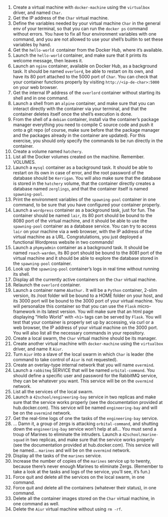 1. Create a virtual machine with `docker-machine` using the `virtualbox` driver, and named `Char`.
2. Get the IP address of the `Char` virtual machine.
3. Define the variables needed by your virtual machine `Char` in the general env of your terminal, so that you can run the `docker ps` command without errors. You have to fix all four environment variables with one command, and you are not allowed to use your shell’s builtin to set these variables by hand.
4. Get the `hello-world `container from the Docker Hub, where it’s available.
5. Launch the `hello-world` container, and make sure that it prints its welcome message, then leaves it.
6. Launch an `nginx` container, available on Docker Hub, as a background task. It should be named `overlord`, be able to restart on its own, and have its 80 port attached to the 5000 port of `Char`. You can check that your container functions properly by visiting `http://<ip-de-char>:5000` on your web browser.
7. Get the internal IP address of the `overlord` container without starting its shell and in one command.
8. Launch a shell from an `alpine` container, and make sure that you can interact directly with the container via your terminal, and that the container deletes itself once the shell’s execution is done.
9. From the shell of a `debian` container, install via the container’s package manager everything you need to compile C source code and push it onto a git repo (of course, make sure before that the package manager and the packages already in the container are updated). For this exercise, you should only specify the commands to be run directly in the container.
10. Create a volume named `hatchery`.
11. List all the Docker volumes created on the machine. Remember. VOLUMES.
12. Launch a `mysql` container as a background task. It should be able to restart on its own in case of error, and the root password of the database should be `Kerrigan`. You will also make sure that the database is stored in the `hatchery` volume, that the container directly creates a database named `zerglings`, and that the container itself is named `spawning-pool`.
13. Print the environment variables of the `spawning-pool` container in one command, to be sure that you have configured your container properly.
14. Launch a `wordpress` container as a background task, just for fun. The container should be named `lair`, its 80 port should be bound to the 8080 port of the virtual machine, and it should be able to use the `spawning-pool` container as a database service. You can try to access `lair` on your machine via a web browser, with the IP address of the virtual machine as a URL. Congratulations, you just deployed a functional Wordpress website in two commands!
15. Launch a `phpmyadmin` container as a background task. It should be named `roach-warden`, its 80 port should be bound to the 8081 port of the virtual machine and it should be able to explore the database stored in the `spawning-pool` container.
16. Look up the `spawning-pool` container’s logs in real time without running its shell.
17. Display all the currently active containers on the `Char` virtual machine.
18. Relaunch the `overlord` container.
19. Launch a container name `Abathur.` It will be a `Python` container, 2-slim version, its /root folder will be bound to a HOME folder on your host, and its 3000 port will be bound to the 3000 port of your virtual machine. You will personalize this container so that you can use the `Flask` micro-framework in its latest version. You will make sure that an html page displaying "Hello World" with `<h1>` tags can be served by `Flask`. You will test that your container is properly set up by accessing, via curl or a web browser, the IP address of your virtual machine on the 3000 port. You will also list all the necessary commands in your repository.
20. Create a local swarm, the `Char` virtual machine should be its manager.
21. Create another virtual machine with `docker-machine` using the `virtualbox` driver, and name it `Aiur`.
22. Turn `Aiur` into a slave of the local swarm in which `Char` is leader (the command to take control of `Aiur` is not requested).
23. Create an overlay-type internal network that you will name `overmind`.
24. Launch a `rabbitmq` SERVICE that will be named `orbital-command`. You should define a specific user and password for the RabbitMQ service, they can be whatever you want. This service will be on the `overmind` network.
25. List all the services of the local swarm.
26. Launch a `42school/engineering-bay` service in two replicas and make sure that the service works properly (see the documentation provided at hub.docker.com). This service will be named `engineering-bay` and will be on the `overmind` network.
27. Get the real-time logs of one the tasks of the `engineering-bay` service.
28. ... Damn it, a group of zergs is attacking `orbital-command`, and shutting down the `engineering-bay` service won’t help at all... You must send a troup of Marines to eliminate the intruders. Launch a `42school/marine-squad` in two replicas, and make sure that the service works properly (see the documentation provided at hub.docker.com). This service will be named... `marines` and will be on the `overmind` network.
29. Display all the tasks of the `marines` service.
30. Increase the number of copies of the `marines` service up to twenty, because there’s never enough Marines to eliminate Zergs. (Remember to take a look at the tasks and logs of the service, you’ll see, it’s fun.)
31. Force quit and delete all the services on the local swarm, in one command.
32. Force quit and delete all the containers (whatever their status), in one command.
33. Delete all the container images stored on the `Char` virtual machine, in one command as well.
34. Delete the `Aiur` virtual machine without using `rm -rf`.
